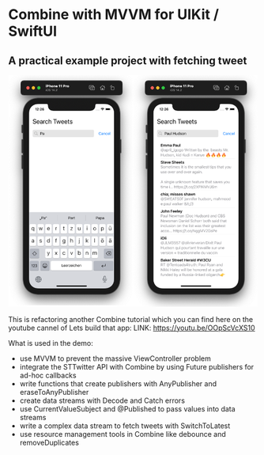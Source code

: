 # Combine with MVVM for UIKit / SwiftUI 
## A practical example project with fetching tweet

<img src="/TwitterDemoApp.png" width="550">

This is refactoring another Combine tutorial which you can find here on the youtube cannel of Lets build that app:
LINK: https://youtu.be/OOpScVcXS10

What is used in the demo:
- use MVVM to prevent the massive ViewController problem
- integrate the STTwitter API with Combine by using Future publishers for ad-hoc callbacks
- write functions that create publishers with AnyPublisher and eraseToAnyPublisher
- create data streams with Decode and Catch errors
- use CurrentValueSubject and @Published to pass values into data streams
- write a complex data stream to fetch tweets with SwitchToLatest
- use resource management tools in Combine like debounce and removeDuplicates 
